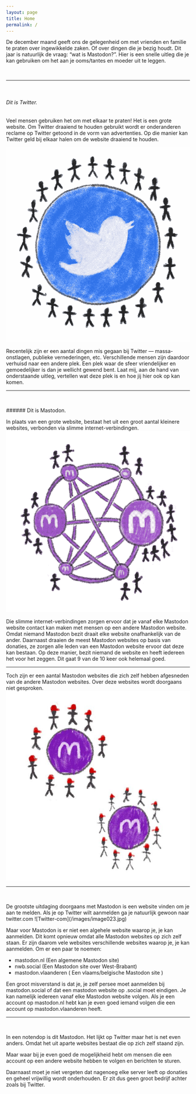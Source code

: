 ```yaml
---
layout: page
title: Home
permalink: /
---
```


De december maand geeft ons de gelegenheid om met vrienden en familie te praten over ingewikkelde zaken.
Of over dingen die je bezig houdt.
Dit jaar is natuurlijk de vraag: “wat is Mastodon?”.
Hier is een snelle uitleg die je kan gebruiken om het aan je ooms/tantes en moeder uit te leggen.
<p><br>
</p>

  
  
    
---
<p><br>
</p>

###### Dit is Twitter. 

Veel mensen gebruiken het om met elkaar te praten! 
Het is een grote website. Om Twitter draaiend te houden gebruikt wordt er onderanderen reclame op Twitter getoond in de vorm van advertenties.
Op die manier kan Twitter geld bij elkaar halen om de website draaiend te houden.

![Twitter-image](/images/image003.png)

Recentelijk zijn er een aantal dingen mis gegaan bij Twitter — massa-onstlagen, publieke vernederingen, etc.
Verschillende mensen zijn daardoor verhuisd naar een andere plek. Een plek waar de sfeer vriendelijker en gemoedelijker is dan je wellicht gewend bent.
Laat mij, aan de hand van onderstaande uitleg, vertellen wat deze plek is en hoe jij hier ook op kan komen.

---
<p><br>
</p>
###### Dit is Mastodon. 

In plaats van een grote website, bestaat het uit een groot aantal kleinere websites, verbonden via slimme internet-verbindingen.
![Mastodon-image](/images/image005.png)

Die slimme internet-verbindingen zorgen ervoor dat je vanaf elke Mastodon website contact kan maken met mensen op een andere Mastodon website.
Omdat niemand Mastodon bezit draait elke website onafhankelijk van de ander.
Daarnaast draaien de meest Mastodon websites op basis van donaties, ze zorgen alle leden van een Mastodon website ervoor dat deze kan bestaan. Op deze manier, bezit niemand de website en heeft iedereen het voor het zeggen. Dit gaat 9 van de 10 keer ook helemaal goed.

---

Toch zijn er een aantal Mastodon websites die zich zelf hebben afgesneden van de andere Mastodon websites.
Over deze websites wordt doorgaans niet gesproken. 
![afgesneden-Mastodon-websites-image](/images/image022.jpg)

---
<p><br>
</p>
De grootste uitdaging doorgaans met Mastodon is een website vinden om je aan te melden.
Als je op Twitter wilt aanmelden ga je natuurlijk gewoon naar twitter.com
![Twitter-com](/images/image023.jpg)

Maar voor Mastodon is er niet een algehele website waarop je, je kan aanmelden. Dit komt opnieuw omdat alle Mastodon websites op zich zelf staan.
Er zijn daarom vele websites verschillende websites waarop je, je kan aanmelden. Om er een paar te noemen:

- mastodon.nl (Een algemene Mastodon site)
- nwb.social (Een Mastodon site over West-Brabant)
- mastodon.vlaanderen ( Een vlaams/belgische Mastodon site )

Een groot misverstand is dat je, je zelf persee moet aanmelden bij mastodon.social of dat een mastodon website op .social moet eindigen.
Je kan namelijk iedereen vanaf elke Mastodon website volgen. Als je een account op mastodon.nl hebt kan je even goed iemand volgen die een account op mastodon.vlaanderen heeft.

---
<p><br>
</p>
In een notendop is dit Mastodon. Het lijkt op Twitter maar het is net even anders.
Omdat het uit aparte websites bestaat die op zich zelf staand zijn. 

<p>Maar waar bij je even goed de mogelijkheid hebt om mensen die een account op een andere website hebben te volgen en berichten te sturen. 
</p>
Daarnaast moet je niet vergeten dat nagenoeg elke server leeft op donaties en geheel vrijwillig wordt onderhouden. 
Er zit dus geen groot bedrijf achter zoals bij Twitter.
